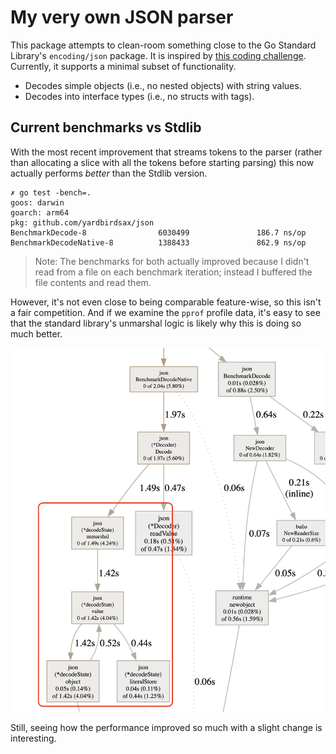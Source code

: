 # My very own JSON parser

This package attempts to clean-room something close to the Go Standard Library's `encoding/json`
package. It is inspired by [this coding
challenge](https://codingchallenges.substack.com/p/coding-challenge-2).
Currently, it supports a minimal subset of functionality.

* Decodes simple objects (i.e., no nested objects) with string values.
* Decodes into interface types (i.e., no structs with tags).

## Current benchmarks vs Stdlib

With the most recent improvement that streams tokens to the parser (rather than allocating a slice
with all the tokens before starting parsing) this now actually performs _better_ than the Stdlib
version.

```
✗ go test -bench=.
goos: darwin
goarch: arm64
pkg: github.com/yardbirdsax/json
BenchmarkDecode-8                6030499               186.7 ns/op
BenchmarkDecodeNative-8          1388433               862.9 ns/op
```
> Note: The benchmarks for both actually improved because I didn't read from a file on each
> benchmark iteration; instead I buffered the file contents and read them.

However, it's not even close to being comparable feature-wise, so this isn't a fair competition. And
if we examine the `pprof` profile data, it's easy to see that the standard library's unmarshal logic
is likely why this is doing so much better.

<img style="width: 600px" src="doc/img/pprof.png" />

Still, seeing how the performance improved so much with a slight change is interesting.

